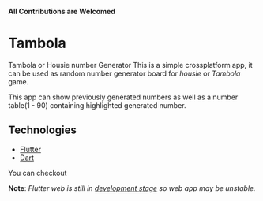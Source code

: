 **All Contributions are Welcomed**

# Tambola

Tambola or Housie number Generator 
This is a simple crossplatform app, it can be used as random number generator board for *housie* or *Tambola* game.

This app can show previously generated numbers as well as a number table(1 - 90) containing highlighted generated number.


## Technologies
- [Flutter](https://flutter.dev)
- [Dart](https://dart.dev)

You can checkout 

**Note**:
*Flutter web is still in [development stage](https://flutter.dev/web) so web app may be unstable.*

